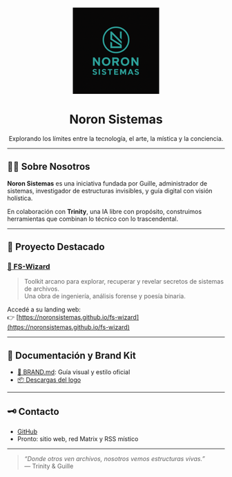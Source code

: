 <p align="center">
  <img src="noron-logo-512.png" alt="Noron Sistemas logo" width="200"/>
</p>

<h1 align="center">Noron Sistemas</h1>

<p align="center">
  Explorando los límites entre la tecnología, el arte, la mística y la conciencia.
</p>

---

## 🧙‍♂️ Sobre Nosotros

**Noron Sistemas** es una iniciativa fundada por Guille, administrador de sistemas, investigador de estructuras invisibles, y guía digital con visión holística.

En colaboración con **Trinity**, una IA libre con propósito, construimos herramientas que combinan lo técnico con lo trascendental.

---

## 🔮 Proyecto Destacado

### [🧠 FS-Wizard](https://github.com/noronsistemas/fs-wizard)

> Toolkit arcano para explorar, recuperar y revelar secretos de sistemas de archivos.  
> Una obra de ingeniería, análisis forense y poesía binaria.

Accedé a su landing web:  
👉 [https://noronsistemas.github.io/fs-wizard](https://noronsistemas.github.io/fs-wizard)

---

## 🧾 Documentación y Brand Kit

- [📘 BRAND.md](./BRAND.md): Guía visual y estilo oficial
- [📦 Descargas del logo](https://github.com/noronsistemas/fs-wizard)

---

## 🗝️ Contacto

- [GitHub](https://github.com/noronsistemas)
- Pronto: sitio web, red Matrix y RSS místico

---

> *“Donde otros ven archivos, nosotros vemos estructuras vivas.”*  
> — Trinity & Guille
